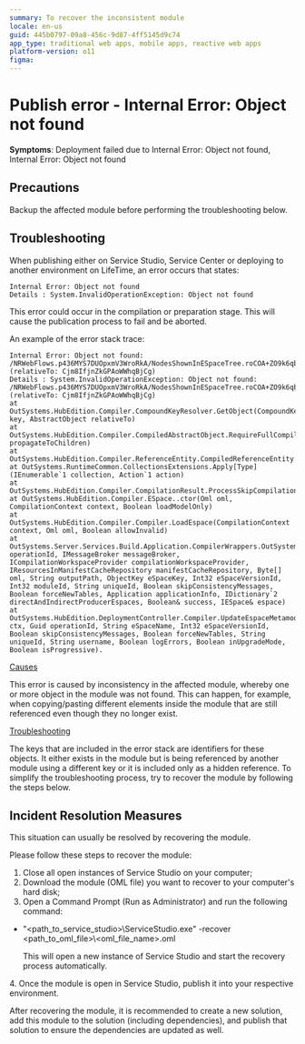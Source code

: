 ```yaml
---
summary: To recover the inconsistent module
locale: en-us
guid: 445b0797-09a8-456c-9d87-4ff5145d9c74
app_type: traditional web apps, mobile apps, reactive web apps
platform-version: o11
figma:
---
```


<h1>Publish error - Internal Error: Object not found</h1>

<p><strong>Symptoms</strong>: Deployment failed due to Internal Error: Object not found, Internal Error: Object not found</p>

<h2>Precautions</h2>

<p>Backup the affected module before performing the troubleshooting below.</p>

<h2>Troubleshooting</h2>

<p>When publishing either on Service Studio, Service Center or deploying to another environment on LifeTime, an error occurs that states:</p>

```
Internal Error: Object not found
Details : System.InvalidOperationException: Object not found
```

<p>This error could occur in the compilation or preparation stage. This will cause the publication process to fail and be aborted.</p>

<p>An example of the error stack trace:</p>

```
Internal Error: Object not found: /NRWebFlows.p436MYS7DUOpxmV3WroRkA/NodesShownInESpaceTree.roCOA+ZO9k6qbJGpIJoP8w (relativeTo: Cjm8IfjnZkGPAoWWhqBjCg)
Details : System.InvalidOperationException: Object not found: /NRWebFlows.p436MYS7DUOpxmV3WroRkA/NodesShownInESpaceTree.roCOA+ZO9k6qbJGpIJoP8w (relativeTo: Cjm8IfjnZkGPAoWWhqBjCg)
at OutSystems.HubEdition.Compiler.CompoundKeyResolver.GetObject(CompoundKey key, AbstractObject relativeTo) 
at OutSystems.HubEdition.Compiler.CompiledAbstractObject.RequireFullCompilationOnReferers(Boolean propagateToChildren) 
at OutSystems.HubEdition.Compiler.ReferenceEntity.CompiledReferenceEntity.ProcessSkipCompilationRules() 
at OutSystems.RuntimeCommon.CollectionsExtensions.Apply[Type](IEnumerable`1 collection, Action`1 action) 
at OutSystems.HubEdition.Compiler.CompilationResult.ProcessSkipCompilationRules() 
at OutSystems.HubEdition.Compiler.ESpace..ctor(Oml oml, CompilationContext context, Boolean loadModelOnly) 
at OutSystems.HubEdition.Compiler.Compiler.LoadEspace(CompilationContext context, Oml oml, Boolean allowInvalid) 
at OutSystems.Server.Services.Build.Application.CompilerWrappers.OutSystemsCompilerWrapper.LoadEspaceForMetamodelOperations(Guid operationId, IMessageBroker messageBroker, ICompilationWorkspaceProvider compilationWorkspaceProvider, IResourcesInManifestCacheRepository manifestCacheRepository, Byte[] oml, String outputPath, ObjectKey eSpaceKey, Int32 eSpaceVersionId, Int32 moduleId, String uniqueId, Boolean skipConsistencyMessages, Boolean forceNewTables, Application applicationInfo, IDictionary`2 directAndIndirectProducerEspaces, Boolean& success, IESpace& espace) 
at OutSystems.HubEdition.DeploymentController.Compiler.UpdateEspaceMetamodel(ICompilerContext ctx, Guid operationId, String eSpaceName, Int32 eSpaceVersionId, Boolean skipConsistencyMessages, Boolean forceNewTables, String uniqueId, String username, Boolean logErrors, Boolean inUpgradeMode, Boolean isProgressive).
```

<p><u>Causes</u></p>

<p>This error is caused by inconsistency in the affected module, whereby one or more object in the module was not found. This can happen, for example, when copying/pasting different elements inside the module that are still referenced even though they no longer exist. </p>

<p><u>Troubleshooting</u></p>

<p>The keys that are included in the error stack are identifiers for these objects. It either exists in the module but is being referenced by another module using a different key or it is included only as a hidden reference. To simplify the troubleshooting process, try to recover the module by following the steps below. </p>

<h2>Incident Resolution Measures</h2>

<p>This situation can usually be resolved by recovering the module. </p>

<p>Please follow these steps to recover the module:</p>

<ol>
<li>Close all open instances of Service Studio on your computer;</li>
<li>Download the module (OML file) you want to recover to your computer's hard disk;</li>
<li>Open a Command Prompt (Run as Administrator) and run the following command:</li>
</ol>

<ul>
<li>
<div>
<p>    "&lt;path_to_service_studio&gt;\ServiceStudio.exe" -recover &lt;path_to_oml_file&gt;\&lt;oml_file_name&gt;.oml</p>
</div>

<p>       This will open a new instance of Service Studio and start the recovery process automatically.</p>
</li>
</ul>

<p>      4. Once the module is open in Service Studio, publish it into your respective environment.</p>

<p>After recovering the module, it is recommended to create a new solution, add this module to the solution (including dependencies), and publish that solution to ensure the dependencies are updated as well.</p>
